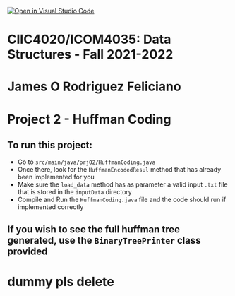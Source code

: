 [![Open in Visual Studio Code](https://classroom.github.com/assets/open-in-vscode-f059dc9a6f8d3a56e377f745f24479a46679e63a5d9fe6f495e02850cd0d8118.svg)](https://classroom.github.com/online_ide?assignment_repo_id=6274107&assignment_repo_type=AssignmentRepo)
# CIIC4020/ICOM4035: Data Structures - Fall 2021-2022
# James O Rodriguez Feliciano
# Project 2 - Huffman Coding

## To run this project:
+ Go to `src/main/java/prj02/HuffmanCoding.java`
+ Once there, look for the `HuffmanEncodedResul` method that has already been implemented for you
+ Make sure the ` load_data ` method has as parameter a valid input ` .txt ` file that is stored in the ` inputData ` directory
+ Compile and Run the ```HuffmanCoding.java``` file and the code should run if implemented correctly

## If you wish to see the full huffman tree generated, use the `BinaryTreePrinter` class provided
# dummy pls delete
